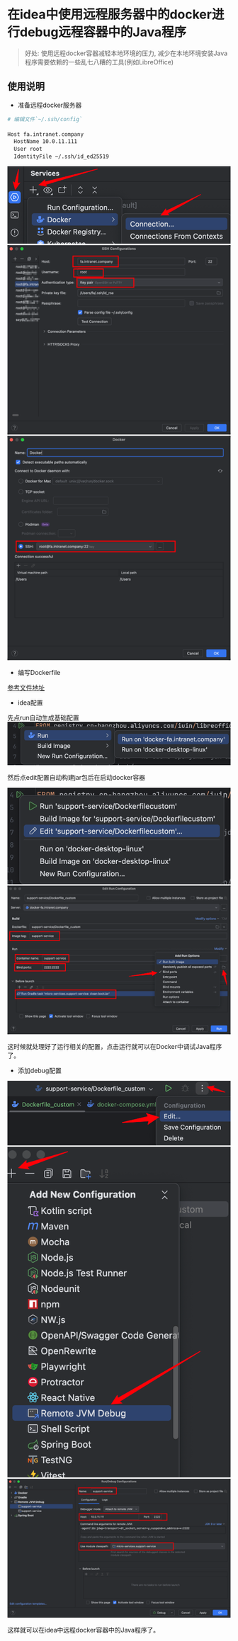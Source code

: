 # 在idea中使用远程服务器中的docker进行debug远程容器中的Java程序

> 好处: 使用远程docker容器减轻本地环境的压力, 减少在本地环境安装Java程序需要依赖的一些乱七八糟的工具(例如LibreOffice)

## 使用说明

- 准备远程docker服务器

```bash
# 编辑文件`~/.ssh/config`

Host fa.intranet.company
  HostName 10.0.11.111
  User root
  IdentityFile ~/.ssh/id_ed25519

```

![docker1](https://github.com/183461750/doc-record/blob/main/docs/docker/dev_utls/remote_debug/imgs/docker1.png?raw=true)
![docker2](https://github.com/183461750/doc-record/blob/main/docs/docker/dev_utls/remote_debug/imgs/docker2.png?raw=true)
![docker3](https://github.com/183461750/doc-record/blob/main/docs/docker/dev_utls/remote_debug/imgs/docker3.png?raw=true)

- 编写Dockerfile

[参考文件地址](https://github.com/183461750/doc-record/blob/main/docs/docker/dev_utls/remote_debug/Dockerfile_local)

- idea配置

先点run自动生成基础配置
![run](https://github.com/183461750/doc-record/blob/main/docs/docker/dev_utls/remote_debug/imgs/run.png?raw=true)

然后点edit配置自动构建jar包后在启动docker容器

![edit1](https://github.com/183461750/doc-record/blob/main/docs/docker/dev_utls/remote_debug/imgs/edit1.png?raw=true)
![edit2](https://github.com/183461750/doc-record/blob/main/docs/docker/dev_utls/remote_debug/imgs/edit2.png?raw=true)

这时候就处理好了运行相关的配置，点击运行就可以在Docker中调试Java程序了。

- 添加debug配置

![debug1](https://github.com/183461750/doc-record/blob/main/docs/docker/dev_utls/remote_debug/imgs/debug1.png?raw=true)
![debug2](https://github.com/183461750/doc-record/blob/main/docs/docker/dev_utls/remote_debug/imgs/debug2.png?raw=true)
![debug3](https://github.com/183461750/doc-record/blob/main/docs/docker/dev_utls/remote_debug/imgs/debug3.png?raw=true)

这样就可以在idea中远程docker容器中的Java程序了。
